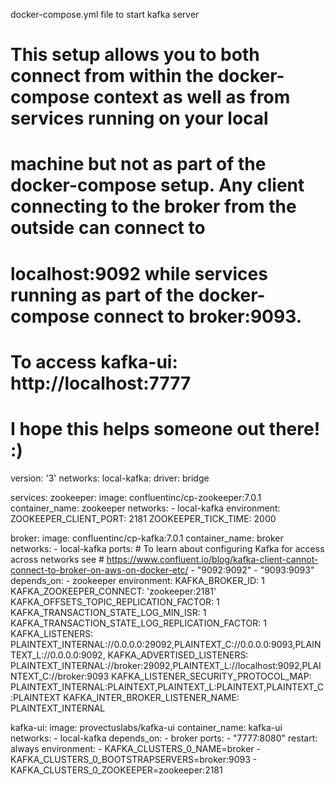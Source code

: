 docker-compose.yml file to start kafka server
#####
# This setup allows you to both connect from within the docker-compose context as well as from services running on your local
# machine but not as part of the docker-compose setup. Any client connecting to the broker from the outside can connect to
# localhost:9092 while services running as part of the docker-compose connect to broker:9093.
#
# To access kafka-ui: http://localhost:7777
#
# I hope this helps someone out there! :)

version: '3'
networks:
  local-kafka:
    driver: bridge

services:
  zookeeper:
    image: confluentinc/cp-zookeeper:7.0.1
    container_name: zookeeper
    networks:
      - local-kafka
    environment:
      ZOOKEEPER_CLIENT_PORT: 2181
      ZOOKEEPER_TICK_TIME: 2000

  broker:
    image: confluentinc/cp-kafka:7.0.1
    container_name: broker
    networks:
      - local-kafka
    ports:
    # To learn about configuring Kafka for access across networks see
    # https://www.confluent.io/blog/kafka-client-cannot-connect-to-broker-on-aws-on-docker-etc/
      - "9092:9092"
      - "9093:9093"
    depends_on:
      - zookeeper
    environment:
      KAFKA_BROKER_ID: 1
      KAFKA_ZOOKEEPER_CONNECT: 'zookeeper:2181'
      KAFKA_OFFSETS_TOPIC_REPLICATION_FACTOR: 1
      KAFKA_TRANSACTION_STATE_LOG_MIN_ISR: 1
      KAFKA_TRANSACTION_STATE_LOG_REPLICATION_FACTOR: 1
      KAFKA_LISTENERS: PLAINTEXT_INTERNAL://0.0.0.0:29092,PLAINTEXT_C://0.0.0.0:9093,PLAINTEXT_L://0.0.0.0:9092,
      KAFKA_ADVERTISED_LISTENERS: PLAINTEXT_INTERNAL://broker:29092,PLAINTEXT_L://localhost:9092,PLAINTEXT_C://broker:9093
      KAFKA_LISTENER_SECURITY_PROTOCOL_MAP: PLAINTEXT_INTERNAL:PLAINTEXT,PLAINTEXT_L:PLAINTEXT,PLAINTEXT_C:PLAINTEXT
      KAFKA_INTER_BROKER_LISTENER_NAME: PLAINTEXT_INTERNAL

  kafka-ui:
    image: provectuslabs/kafka-ui
    container_name: kafka-ui
    networks:
      - local-kafka
    depends_on: 
      - broker
    ports:
      - "7777:8080"
    restart: always
    environment:
      - KAFKA_CLUSTERS_0_NAME=broker
      - KAFKA_CLUSTERS_0_BOOTSTRAPSERVERS=broker:9093
      - KAFKA_CLUSTERS_0_ZOOKEEPER=zookeeper:2181
